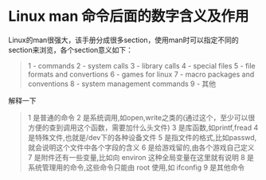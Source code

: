 # Linux man 命令后面的数字含义及作用
Linux的man很强大，该手册分成很多section，使用man时可以指定不同的section来浏览，各个section意义如下： 

> 1 - commands
> 2 - system calls
> 3 - library calls
> 4 - special files
> 5 - file formats and convertions
> 6 - games for linux
> 7 - macro packages and conventions
> 8 - system management commands
> 9 - 其他

解释一下

> 1 是普通的命令
> 2 是系统调用,如open,write之类的(通过这个，至少可以很方便的查到调用这个函数，需要加什么头文件)
> 3 是库函数,如printf,fread
> 4 是特殊文件,也就是/dev下的各种设备文件
> 5 是指文件的格式,比如passwd, 就会说明这个文件中各个字段的含义
> 6 是给游戏留的,由各个游戏自己定义
> 7 是附件还有一些变量,比如向 environ 这种全局变量在这里就有说明
> 8 是系统管理用的命令,这些命令只能由 root 使用,如 ifconfig
> 9 是其他命令